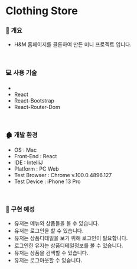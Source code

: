 # Clothing Store

### 📝 개요

+ H&M 홈페이지를 클론하여 만든 미니 프로젝트 입니다.

<br/>

### 💻 사용 기술
+ 
+ React
+ React-Bootstrap
+ React-Router-Dom

<br/>

### 🏚 개발 환경

+ OS : Mac
+ Front-End : React
+ IDE : IntelliJ
+ Platform : PC Web
+ Test Browser : Chrome v.100.0.4896.127
+ Test Device : iPhone 13 Pro

<br/>

### 💬 구현 예정

+ 유저는 메뉴와 상품들을 볼 수 있습니다. 
+ 유저는 로그인을 할 수 있습니다.
+ 유저는 상품디테일을 보기 위해 로그인이 필요합니다.
+ 로그인한 유저는 상품디테일정보를 볼 수 있습니다.
+ 유저는 상품을 검색할 수 있습니다.
+ 유저는 로그아웃할 수 있습니다.

<br/>
